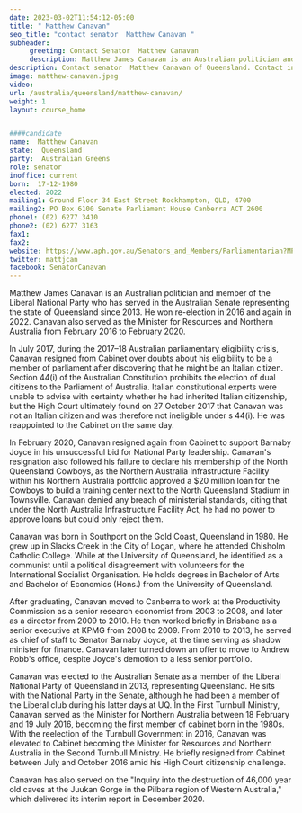 ```yaml
---
date: 2023-03-02T11:54:12-05:00
title: " Matthew Canavan"
seo_title: "contact senator  Matthew Canavan "
subheader:
     greeting: Contact Senator  Matthew Canavan
     description: Matthew James Canavan is an Australian politician and member of the Liberal National Party who has served in the Australian Senate representing the state of Queensland since 2013.
description: Contact senator  Matthew Canavan of Queensland. Contact information for  Matthew Canavan includes email address, phone number, and mailing address.
image: matthew-canavan.jpeg
video:
url: /australia/queensland/matthew-canavan/
weight: 1
layout: course_home


####candidate
name:  Matthew Canavan
state:	Queensland
party:	Australian Greens
role: senator
inoffice: current
born:  17-12-1980
elected: 2022
mailing1: Ground Floor 34 East Street Rockhampton, QLD, 4700
mailing2: PO Box 6100 Senate Parliament House Canberra ACT 2600
phone1:	(02) 6277 3410
phone2: (02) 6277 3163
fax1:
fax2:
website: https://www.aph.gov.au/Senators_and_Members/Parliamentarian?MPID=245212
twitter: mattjcan
facebook: SenatorCanavan
---
```


Matthew James Canavan is an Australian politician and member of the Liberal National Party who has served in the Australian Senate representing the state of Queensland since 2013. He won re-election in 2016 and again in 2022. Canavan also served as the Minister for Resources and Northern Australia from February 2016 to February 2020.

In July 2017, during the 2017–18 Australian parliamentary eligibility crisis, Canavan resigned from Cabinet over doubts about his eligibility to be a member of parliament after discovering that he might be an Italian citizen. Section 44(i) of the Australian Constitution prohibits the election of dual citizens to the Parliament of Australia. Italian constitutional experts were unable to advise with certainty whether he had inherited Italian citizenship, but the High Court ultimately found on 27 October 2017 that Canavan was not an Italian citizen and was therefore not ineligible under s 44(i). He was reappointed to the Cabinet on the same day.

In February 2020, Canavan resigned again from Cabinet to support Barnaby Joyce in his unsuccessful bid for National Party leadership. Canavan's resignation also followed his failure to declare his membership of the North Queensland Cowboys, as the Northern Australia Infrastructure Facility within his Northern Australia portfolio approved a $20 million loan for the Cowboys to build a training center next to the North Queensland Stadium in Townsville. Canavan denied any breach of ministerial standards, citing that under the North Australia Infrastructure Facility Act, he had no power to approve loans but could only reject them.

Canavan was born in Southport on the Gold Coast, Queensland in 1980. He grew up in Slacks Creek in the City of Logan, where he attended Chisholm Catholic College. While at the University of Queensland, he identified as a communist until a political disagreement with volunteers for the International Socialist Organisation. He holds degrees in Bachelor of Arts and Bachelor of Economics (Hons.) from the University of Queensland.

After graduating, Canavan moved to Canberra to work at the Productivity Commission as a senior research economist from 2003 to 2008, and later as a director from 2009 to 2010. He then worked briefly in Brisbane as a senior executive at KPMG from 2008 to 2009. From 2010 to 2013, he served as chief of staff to Senator Barnaby Joyce, at the time serving as shadow minister for finance. Canavan later turned down an offer to move to Andrew Robb's office, despite Joyce's demotion to a less senior portfolio.

Canavan was elected to the Australian Senate as a member of the Liberal National Party of Queensland in 2013, representing Queensland. He sits with the National Party in the Senate, although he had been a member of the Liberal club during his latter days at UQ. In the First Turnbull Ministry, Canavan served as the Minister for Northern Australia between 18 February and 19 July 2016, becoming the first member of cabinet born in the 1980s. With the reelection of the Turnbull Government in 2016, Canavan was elevated to Cabinet becoming the Minister for Resources and Northern Australia in the Second Turnbull Ministry. He briefly resigned from Cabinet between July and October 2016 amid his High Court citizenship challenge.

Canavan has also served on the "Inquiry into the destruction of 46,000 year old caves at the Juukan Gorge in the Pilbara region of Western Australia," which delivered its interim report in December 2020.